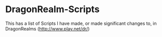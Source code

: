 # DragonRealm-Scripts
This has a list of Scripts I have made, or made significant changes to, in DragonRealms (http://www.play.net/dr/)

